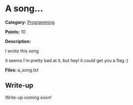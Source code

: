 # A song...
**Category:** [Programming](../README.md)

**Points:** 10

**Description:**

I wrote this song

it seems I'm pretty bad at it, but hey! it could get you a flag :)

**Files:** a_song.txt

## Write-up
Write-up coming soon!
